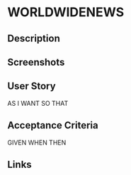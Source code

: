 # WORLDWIDENEWS

## Description

## Screenshots

## User Story
AS
I WANT
SO THAT

## Acceptance Criteria
GIVEN
WHEN
THEN

## Links
